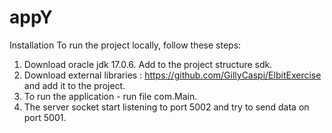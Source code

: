 # appY


Installation
To run the project locally, follow these steps:

1. Download oracle jdk 17.0.6. Add to the project structure sdk.
2. Download external libraries : https://github.com/GillyCaspi/ElbitExercise and add it to the project.
3. To run the application  - run file com.Main. 
4. The server socket start listening to port 5002 and try to send data on port 5001.
